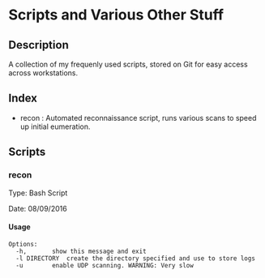 # Scripts and Various Other Stuff
## Description
A collection of my frequenly used scripts, stored on Git for easy access across workstations.

## Index
- recon : Automated reconnaissance script, runs various scans to speed up initial eumeration.

## Scripts
### recon
Type: Bash Script

Date: 08/09/2016

#### Usage
	Options:
	  -h,		show this message and exit
	  -l DIRECTORY	create the directory specified and use to store logs
	  -u		enable UDP scanning. WARNING: Very slow

